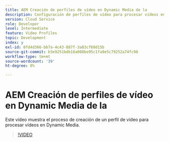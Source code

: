 ```yaml
---
title: AEM Creación de perfiles de vídeo en Dynamic Media de la
description: Configuración de perfiles de vídeo para procesar vídeos en Dynamic Media
version: Cloud Service
role: Developer
level: Intermediate
feature: Video Profiles
topic: Development
index: y
exl-id: 0fd4d366-bb7a-4c43-887f-3a83cf60d15b
source-git-commit: b3e9251bdb18a008be95c1fa9e5c79252a74fc98
workflow-type: tm+mt
source-wordcount: '39'
ht-degree: 0%

---
```


# AEM Creación de perfiles de vídeo en Dynamic Media de la

Este vídeo muestra el proceso de creación de un perfil de vídeo para procesar vídeos en Dynamic Media.

>[!VIDEO](https://video.tv.adobe.com/v/335382?quality=12&learn=on)
